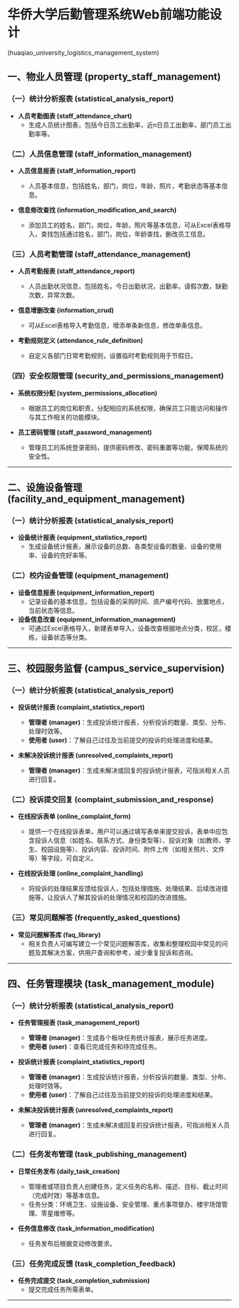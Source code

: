 # 华侨大学后勤管理系统Web前端功能设计

(huaqiao_university_logistics_management_system)

## 一、物业人员管理 (property_staff_management)

### （一）统计分析报表 (statistical_analysis_report)

- **人员考勤图表 (staff_attendance_chart)**
  - 生成人员统计图表，包括今日员工出勤率，近n日员工出勤率，部门员工出勤率等。

### （二）人员信息管理 (staff_information_management)

- **人员信息报表 (staff_information_report)**

  - 人员基本信息，包括姓名，部门，岗位，年龄，照片，考勤状态等基本信息。

- **信息修改查找 (information_modification_and_search)**
  - 添加员工的姓名，部门，岗位，年龄，照片等基本信息，可从Excel表格导入，查找包括通过姓名，部门，岗位，年龄查找，删改员工信息。

### （三）人员考勤管理 (staff_attendance_management)

- **人员考勤报表 (staff_attendance_report)**

  - 人员出勤状况信息，包括姓名，今日出勤状况，出勤率，请假次数，缺勤次数，异常次数。

- **信息增删改查 (information_crud)**

  - 可从Excel表格导入考勤信息，增添单条新信息，修改单条信息。

- **考勤规则定义 (attendance_rule_definition)**
  - 自定义各部门日常考勤规则，设置临时考勤规则用于节假日。

### （四）安全权限管理 (security_and_permissions_management)

- **系统权限分配 (system_permissions_allocation)**

  - 根据员工的岗位和职责，分配相应的系统权限，确保员工只能访问和操作与其工作相关的功能模块。

- **员工密码管理 (staff_password_management)**
  - 管理员工的系统登录密码，提供密码修改、密码重置等功能，保障系统的安全性。

---

## 二、设施设备管理 (facility_and_equipment_management)

### （一）统计分析报表 (statistical_analysis_report)

- **设备统计报表 (equipment_statistics_report)**
  - 生成设备统计报表，展示设备的总数、各类型设备的数量、设备的使用率、设备的完好率等。

### （二）校内设备管理 (equipment_management)

- **设备信息报表 (equipment_information_report)**
  - 记录设备的基本信息，包括设备的采购时间、资产编号代码、放置地点，当前状态等信息。
- **设备信息改查 (equipment_information_management)**
  - 可通过Excel表格导入，新建表单导入，设备改查根据地点分类，校区，楼栋，设备状态等分类。

---

## 三、校园服务监督 (campus_service_supervision)

### （一）统计分析报表 (statistical_analysis_report)

- **投诉统计报表 (complaint_statistics_report)**

  - **管理者 (manager)**：生成投诉统计报表，分析投诉的数量、类型、分布、处理时效等。
  - **使用者 (user)**：了解自己过往及当前提交的投诉的处理进度和结果。

- **未解决投诉统计报表 (unresolved_complaints_report)**
  - **管理者 (manager)**：生成未解决或回复的投诉统计报表，可指派相关人员进行回复。

### （二）投诉提交回复 (complaint_submission_and_response)

- **在线投诉表单 (online_complaint_form)**

  - 提供一个在线投诉表单，用户可以通过填写表单来提交投诉，表单中应包含投诉人信息（如姓名、联系方式、身份类型等）、投诉对象（如教师、学生、校园设施等）、投诉内容、投诉时间、附件上传（如相关照片、文件等）等字段，可自定义。

- **在线投诉处理 (online_complaint_handling)**
  - 将投诉的处理结果反馈给投诉人，包括处理措施、处理结果、后续改进措施等，让投诉人了解其投诉的处理情况和校园的改进措施。

### （三）常见问题解答 (frequently_asked_questions)

- **常见问题解答库 (faq_library)**
  - 相关负责人可编写建立一个常见问题解答库，收集和整理校园中常见的问题及其解决方案，供用户查询和参考，减少重复投诉和咨询。

---

## 四、任务管理模块 (task_management_module)

### （一）统计分析报表 (statistical_analysis_report)

- **任务管理报表 (task_management_report)**

  - **管理者 (manager)**：生成各个板块任务统计报表，展示任务进度。
  - **使用者 (user)**：查看已完成任务和待完成任务。

- **投诉统计报表 (complaint_statistics_report)**

  - **管理者 (manager)**：生成投诉统计报表，分析投诉的数量、类型、分布、处理时效等。
  - **使用者 (user)**：了解自己过往及当前提交的投诉的处理进度和结果。

- **未解决投诉统计报表 (unresolved_complaints_report)**
  - **管理者 (manager)**：生成未解决或回复的投诉统计报表，可指派相关人员进行回复。

### （二）任务发布管理 (task_publishing_management)

- **日常任务发布 (daily_task_creation)**

  - 管理者或项目负责人创建任务，定义任务的名称、描述、目标、截止时间（完成时效）等基本信息。
  - 任务分类：环境卫生、设施设备、安全管理、重点事项督办、楼宇场馆管理、零星维修等。

- **任务信息修改 (task_information_modification)**
  - 任务发布后根据变动修改要求。

### （三）任务完成反馈 (task_completion_feedback)

- **任务完成提交 (task_completion_submission)**
  - 提交完成任务所需表单。

---

